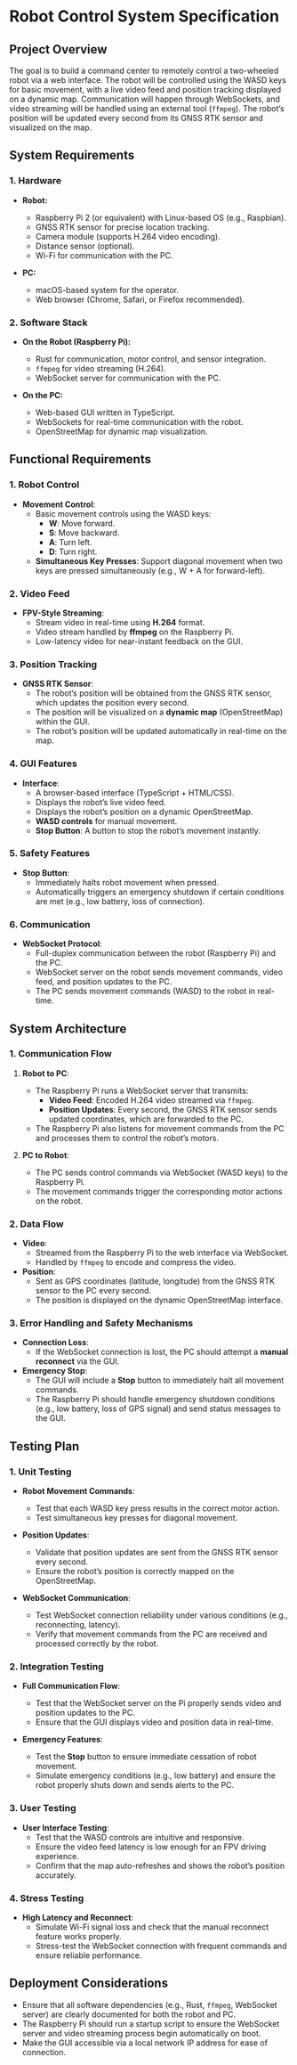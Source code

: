 # Robot Control System Specification

## Project Overview

The goal is to build a command center to remotely control a two-wheeled robot via a web interface. The robot will be controlled using the WASD keys for basic movement, with a live video feed and position tracking displayed on a dynamic map. Communication will happen through WebSockets, and video streaming will be handled using an external tool (`ffmpeg`). The robot’s position will be updated every second from its GNSS RTK sensor and visualized on the map.

## System Requirements

### 1. Hardware

- **Robot:**

  - Raspberry Pi 2 (or equivalent) with Linux-based OS (e.g., Raspbian).
  - GNSS RTK sensor for precise location tracking.
  - Camera module (supports H.264 video encoding).
  - Distance sensor (optional).
  - Wi-Fi for communication with the PC.

- **PC:**
  - macOS-based system for the operator.
  - Web browser (Chrome, Safari, or Firefox recommended).

### 2. Software Stack

- **On the Robot (Raspberry Pi):**

  - Rust for communication, motor control, and sensor integration.
  - `ffmpeg` for video streaming (H.264).
  - WebSocket server for communication with the PC.

- **On the PC:**
  - Web-based GUI written in TypeScript.
  - WebSockets for real-time communication with the robot.
  - OpenStreetMap for dynamic map visualization.

## Functional Requirements

### 1. Robot Control

- **Movement Control**:
  - Basic movement controls using the WASD keys:
    - **W**: Move forward.
    - **S**: Move backward.
    - **A**: Turn left.
    - **D**: Turn right.
  - **Simultaneous Key Presses**: Support diagonal movement when two keys are pressed simultaneously (e.g., W + A for forward-left).

### 2. Video Feed

- **FPV-Style Streaming**:
  - Stream video in real-time using **H.264** format.
  - Video stream handled by **ffmpeg** on the Raspberry Pi.
  - Low-latency video for near-instant feedback on the GUI.

### 3. Position Tracking

- **GNSS RTK Sensor**:
  - The robot’s position will be obtained from the GNSS RTK sensor, which updates the position every second.
  - The position will be visualized on a **dynamic map** (OpenStreetMap) within the GUI.
  - The robot’s position will be updated automatically in real-time on the map.

### 4. GUI Features

- **Interface**:
  - A browser-based interface (TypeScript + HTML/CSS).
  - Displays the robot’s live video feed.
  - Displays the robot’s position on a dynamic OpenStreetMap.
  - **WASD controls** for manual movement.
  - **Stop Button**: A button to stop the robot’s movement instantly.

### 5. Safety Features

- **Stop Button**:
  - Immediately halts robot movement when pressed.
  - Automatically triggers an emergency shutdown if certain conditions are met (e.g., low battery, loss of connection).

### 6. Communication

- **WebSocket Protocol**:
  - Full-duplex communication between the robot (Raspberry Pi) and the PC.
  - WebSocket server on the robot sends movement commands, video feed, and position updates to the PC.
  - The PC sends movement commands (WASD) to the robot in real-time.

## System Architecture

### 1. Communication Flow

1. **Robot to PC**:

   - The Raspberry Pi runs a WebSocket server that transmits:
     - **Video Feed**: Encoded H.264 video streamed via `ffmpeg`.
     - **Position Updates**: Every second, the GNSS RTK sensor sends updated coordinates, which are forwarded to the PC.
   - The Raspberry Pi also listens for movement commands from the PC and processes them to control the robot’s motors.

2. **PC to Robot**:
   - The PC sends control commands via WebSocket (WASD keys) to the Raspberry Pi.
   - The movement commands trigger the corresponding motor actions on the robot.

### 2. Data Flow

- **Video**:
  - Streamed from the Raspberry Pi to the web interface via WebSocket.
  - Handled by `ffmpeg` to encode and compress the video.
- **Position**:
  - Sent as GPS coordinates (latitude, longitude) from the GNSS RTK sensor to the PC every second.
  - The position is displayed on the dynamic OpenStreetMap interface.

### 3. Error Handling and Safety Mechanisms

- **Connection Loss**:
  - If the WebSocket connection is lost, the PC should attempt a **manual reconnect** via the GUI.
- **Emergency Stop**:
  - The GUI will include a **Stop** button to immediately halt all movement commands.
  - The Raspberry Pi should handle emergency shutdown conditions (e.g., low battery, loss of GPS signal) and send status messages to the GUI.

## Testing Plan

### 1. Unit Testing

- **Robot Movement Commands**:
  - Test that each WASD key press results in the correct motor action.
  - Test simultaneous key presses for diagonal movement.
- **Position Updates**:

  - Validate that position updates are sent from the GNSS RTK sensor every second.
  - Ensure the robot’s position is correctly mapped on the OpenStreetMap.

- **WebSocket Communication**:
  - Test WebSocket connection reliability under various conditions (e.g., reconnecting, latency).
  - Verify that movement commands from the PC are received and processed correctly by the robot.

### 2. Integration Testing

- **Full Communication Flow**:

  - Test that the WebSocket server on the Pi properly sends video and position updates to the PC.
  - Ensure that the GUI displays video and position data in real-time.

- **Emergency Features**:
  - Test the **Stop** button to ensure immediate cessation of robot movement.
  - Simulate emergency conditions (e.g., low battery) and ensure the robot properly shuts down and sends alerts to the PC.

### 3. User Testing

- **User Interface Testing**:
  - Test that the WASD controls are intuitive and responsive.
  - Ensure the video feed latency is low enough for an FPV driving experience.
  - Confirm that the map auto-refreshes and shows the robot’s position accurately.

### 4. Stress Testing

- **High Latency and Reconnect**:
  - Simulate Wi-Fi signal loss and check that the manual reconnect feature works properly.
  - Stress-test the WebSocket connection with frequent commands and ensure reliable performance.

## Deployment Considerations

- Ensure that all software dependencies (e.g., Rust, `ffmpeg`, WebSocket server) are clearly documented for both the robot and PC.
- The Raspberry Pi should run a startup script to ensure the WebSocket server and video streaming process begin automatically on boot.
- Make the GUI accessible via a local network IP address for ease of connection.
